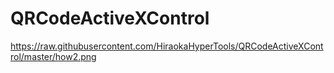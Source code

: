 # QRCodeActiveXControl

https://raw.githubusercontent.com/HiraokaHyperTools/QRCodeActiveXControl/master/how2.png
